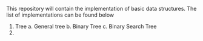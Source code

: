 This repository will contain the implementation of basic data structures.
The list of implementations can be found below
  1. Tree
      a. General tree
      b. Binary Tree
      c. Binary Search Tree
  2. 
